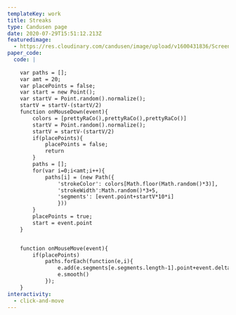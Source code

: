 ```yaml
---
templateKey: work
title: Streaks
type: Candusen page
date: 2020-07-29T15:51:12.213Z
featuredimage:
  - https://res.cloudinary.com/candusen/image/upload/v1600431836/Screen_Shot_2020-09-17_at_6.59.24_PM_vlju8t.png
paper_code:
  code: |
    
    var paths = [];
    var amt = 20;
    var placePoints = false;
    var start = new Point();
    var startV = Point.random().normalize();
    startV = startV-(startV/2)
    function onMouseDown(event){
    	colors = [prettyRaCo(),prettyRaCo(),prettyRaCo()]
    	startV = Point.random().normalize();
    	startV = startV-(startV/2)
    	if(placePoints){
    		placePoints = false;
    		return
    	}
    	paths = [];
    	for(var i=0;i<amt;i++){
    		paths[i] = (new Path({
    			'strokeColor': colors[Math.floor(Math.random()*3)],
    			'strokeWidth':Math.random()*3+5,
    			'segments': [event.point+startV*10*i]
    			}))
    	}
    	placePoints = true;
    	start = event.point
    }


    function onMouseMove(event){
    	if(placePoints)
    		paths.forEach(function(e,i){
    			e.add(e.segments[e.segments.length-1].point+event.delta)
    			e.smooth()
    		});
    }
interactivity:
  - click-and-move
---
```

